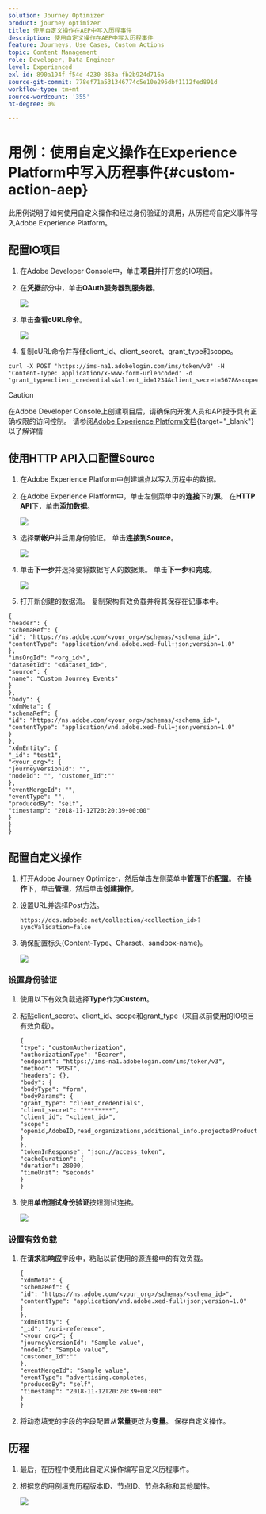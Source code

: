 ```yaml
---
solution: Journey Optimizer
product: journey optimizer
title: 使用自定义操作在AEP中写入历程事件
description: 使用自定义操作在AEP中写入历程事件
feature: Journeys, Use Cases, Custom Actions
topic: Content Management
role: Developer, Data Engineer
level: Experienced
exl-id: 890a194f-f54d-4230-863a-fb2b924d716a
source-git-commit: 778ef71a531346774c5e10e296dbf1112fed891d
workflow-type: tm+mt
source-wordcount: '355'
ht-degree: 0%

---
```


# 用例：使用自定义操作在Experience Platform中写入历程事件{#custom-action-aep}

此用例说明了如何使用自定义操作和经过身份验证的调用，从历程将自定义事件写入Adobe Experience Platform。

## 配置IO项目

1. 在Adobe Developer Console中，单击&#x200B;**项目**&#x200B;并打开您的IO项目。

1. 在&#x200B;**凭据**&#x200B;部分中，单击&#x200B;**OAuth服务器到服务器**。

   ![](assets/custom-action-aep-1.png)

1. 单击&#x200B;**查看cURL命令**。

   ![](assets/custom-action-aep-2.png)

1. 复制cURL命令并存储client_id、client_secret、grant_type和scope。

```
curl -X POST 'https://ims-na1.adobelogin.com/ims/token/v3' -H 'Content-Type: application/x-www-form-urlencoded' -d 'grant_type=client_credentials&client_id=1234&client_secret=5678&scope=openid,AdobeID,read_organizations,additional_info.projectedProductContext,session'
```

>[!CAUTION]
>
>在Adobe Developer Console上创建项目后，请确保向开发人员和API授予具有正确权限的访问控制。 请参阅[Adobe Experience Platform文档](https://experienceleague.adobe.com/en/docs/experience-platform/landing/platform-apis/api-authentication#grant-developer-and-api-access-control){target="_blank"}以了解详情

## 使用HTTP API入口配置Source

1. 在Adobe Experience Platform中创建端点以写入历程中的数据。

1. 在Adobe Experience Platform中，单击左侧菜单中的&#x200B;**连接**&#x200B;下的&#x200B;**源**。 在&#x200B;**HTTP API**&#x200B;下，单击&#x200B;**添加数据**。

   ![](assets/custom-action-aep-3.png)

1. 选择&#x200B;**新帐户**&#x200B;并启用身份验证。 单击&#x200B;**连接到Source**。

   ![](assets/custom-action-aep-4.png)

1. 单击&#x200B;**下一步**&#x200B;并选择要将数据写入的数据集。 单击&#x200B;**下一步**&#x200B;和&#x200B;**完成**。

   ![](assets/custom-action-aep-5.png)

1. 打开新创建的数据流。 复制架构有效负载并将其保存在记事本中。

```
{
"header": {
"schemaRef": {
"id": "https://ns.adobe.com/<your_org>/schemas/<schema_id>",
"contentType": "application/vnd.adobe.xed-full+json;version=1.0"
},
"imsOrgId": "<org_id>",
"datasetId": "<dataset_id>",
"source": {
"name": "Custom Journey Events"
}
},
"body": {
"xdmMeta": {
"schemaRef": {
"id": "https://ns.adobe.com/<your_org>/schemas/<schema_id>",
"contentType": "application/vnd.adobe.xed-full+json;version=1.0"
}
},
"xdmEntity": {
"_id": "test1",
"<your_org>": {
"journeyVersionId": "",
"nodeId": "", "customer_Id":""
},
"eventMergeId": "",
"eventType": "",
"producedBy": "self",
"timestamp": "2018-11-12T20:20:39+00:00"
}
}
}
```

## 配置自定义操作

1. 打开Adobe Journey Optimizer，然后单击左侧菜单中&#x200B;**管理**&#x200B;下的&#x200B;**配置**。 在&#x200B;**操作**&#x200B;下，单击&#x200B;**管理**，然后单击&#x200B;**创建操作**。

1. 设置URL并选择Post方法。

   `https://dcs.adobedc.net/collection/<collection_id>?syncValidation=false`

1. 确保配置标头(Content-Type、Charset、sandbox-name)。

   ![](assets/custom-action-aep-7bis.png)

### 设置身份验证

1. 使用以下有效负载选择&#x200B;**Type**&#x200B;作为&#x200B;**Custom**。

1. 粘贴client_secret、client_id、scope和grant_type（来自以前使用的IO项目有效负载）。

   ```
   {
   "type": "customAuthorization",
   "authorizationType": "Bearer",
   "endpoint": "https://ims-na1.adobelogin.com/ims/token/v3",
   "method": "POST",
   "headers": {},
   "body": {
   "bodyType": "form",
   "bodyParams": {
   "grant_type": "client_credentials",
   "client_secret": "********",
   "client_id": "<client_id>",
   "scope": "openid,AdobeID,read_organizations,additional_info.projectedProductContext,session"
   }
   },
   "tokenInResponse": "json://access_token",
   "cacheDuration": {
   "duration": 28000,
   "timeUnit": "seconds"
   }
   }
   ```

1. 使用&#x200B;**单击测试身份验证**&#x200B;按钮测试连接。

   ![](assets/custom-action-aep-8.png)

### 设置有效负载

1. 在&#x200B;**请求**&#x200B;和&#x200B;**响应**&#x200B;字段中，粘贴以前使用的源连接中的有效负载。

   ```
   {
   "xdmMeta": {
   "schemaRef": {
   "id": "https://ns.adobe.com/<your_org>/schemas/<schema_id>",
   "contentType": "application/vnd.adobe.xed-full+json;version=1.0"
   }
   },
   "xdmEntity": {
   "_id": "/uri-reference",
   "<your_org>": {
   "journeyVersionId": "Sample value",
   "nodeId": "Sample value",
   "customer_Id":""
   },
   "eventMergeId": "Sample value",
   "eventType": "advertising.completes,
   "producedBy": "self",
   "timestamp": "2018-11-12T20:20:39+00:00"
   }
   }
   ```

1. 将动态填充的字段的字段配置从&#x200B;**常量**&#x200B;更改为&#x200B;**变量**。 保存自定义操作。

## 历程

1. 最后，在历程中使用此自定义操作编写自定义历程事件。

1. 根据您的用例填充历程版本ID、节点ID、节点名称和其他属性。

   ![](assets/custom-action-aep-9.png)

